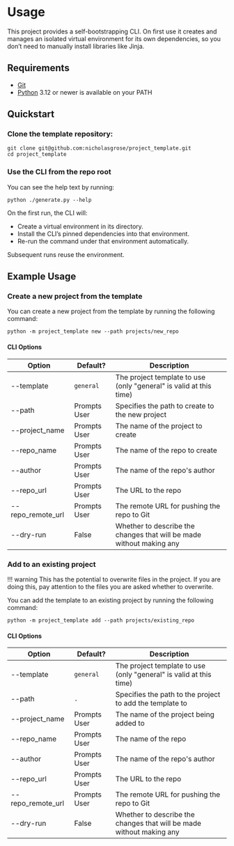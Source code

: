 # Usage

This project provides a self-bootstrapping CLI. On first use it creates and manages an isolated virtual environment for
its own dependencies, so you don’t need to manually install libraries like Jinja.

## Requirements

- [Git](https://git-scm.com)
- [Python](https://www.python.org) 3.12 or newer is available on your PATH

## Quickstart

### Clone the template repository:

```shell
git clone git@github.com:nicholasgrose/project_template.git
cd project_template
```

### Use the CLI from the repo root

You can see the help text by running:

```shell
python ./generate.py --help
```

On the first run, the CLI will:

- Create a virtual environment in its directory.
- Install the CLI’s pinned dependencies into that environment.
- Re-run the command under that environment automatically.

Subsequent runs reuse the environment.

## Example Usage

### Create a new project from the template

You can create a new project from the template by running the following command:

```shell
python -m project_template new --path projects/new_repo
```

#### CLI Options

| Option            | Default?     | Description                                                          |
|-------------------|--------------|----------------------------------------------------------------------|
| --template        | `general`    | The project template to use (only "general" is valid at this time)   |
| --path            | Prompts User | Specifies the path to create to the new project                      |
| --project_name    | Prompts User | The name of the project to create                                    |
| --repo_name       | Prompts User | The name of the repo to create                                       |
| --author          | Prompts User | The name of the repo's author                                        |
| --repo_url        | Prompts User | The URL to the repo                                                  |
| --repo_remote_url | Prompts User | The remote URL for pushing the repo to Git                           |
| --dry-run         | False        | Whether to describe the changes that will be made without making any |

### Add to an existing project

!!! warning
This has the potential to overwrite files in the project.
If you are doing this, pay attention to the files you are asked whether to overwrite.

You can add the template to an existing project by running the following command:

```shell
python -m project_template add --path projects/existing_repo
```

#### CLI Options

| Option            | Default?     | Description                                                          |
|-------------------|--------------|----------------------------------------------------------------------|
| --template        | `general`    | The project template to use (only "general" is valid at this time)   |
| --path            | `.`          | Specifies the path to the project to add the template to             |
| --project_name    | Prompts User | The name of the project being added to                               |
| --repo_name       | Prompts User | The name of the repo                                                 |
| --author          | Prompts User | The name of the repo's author                                        |
| --repo_url        | Prompts User | The URL to the repo                                                  |
| --repo_remote_url | Prompts User | The remote URL for pushing the repo to Git                           |
| --dry-run         | False        | Whether to describe the changes that will be made without making any |
